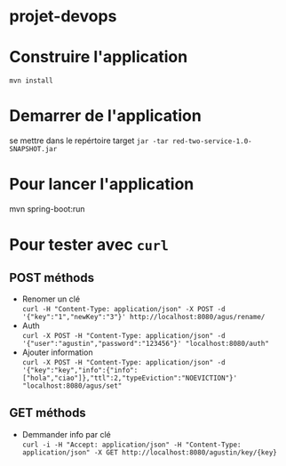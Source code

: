 # projet-devops

# Construire l'application
`mvn install`

# Demarrer de l'application
 se mettre dans le repértoire target
`jar -tar red-two-service-1.0-SNAPSHOT.jar`

# Pour lancer l'application 
 mvn spring-boot:run

# Pour tester avec `curl`
## POST méthods
* Renomer un clé \
`curl -H "Content-Type: application/json" -X POST -d '{"key":"1","newKey":"3"}' http://localhost:8080/agus/rename/`
* Auth \
`curl -X POST -H "Content-Type: application/json" -d '{"user":"agustin","password":"123456"}' "localhost:8080/auth"`
* Ajouter information \
`curl -X POST -H "Content-Type: application/json" -d '{"key":"key","info":{"info":["hola","ciao"]},"ttl":2,"typeEviction":"NOEVICTION"}' "localhost:8080/agus/set"`


## GET méthods
* Demmander info par clé \
`curl -i -H "Accept: application/json" -H "Content-Type: application/json" -X GET http://localhost:8080/agustin/key/{key}`